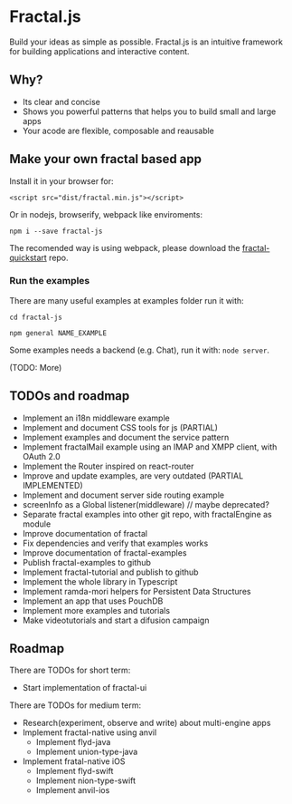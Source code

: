 # Fractal.js

Build your ideas as simple as possible. Fractal.js is an intuitive framework for building applications and interactive content.

## Why?

- Its clear and concise
- Shows you powerful patterns that helps you to build small and large apps
- Your acode are flexible, composable and reausable

## Make your own fractal based app

Install it in your browser for:

```
<script src="dist/fractal.min.js"></script>
```

Or in nodejs, browserify, webpack like enviroments:

```
npm i --save fractal-js
```

The recomended way is using webpack, please download the [fractal-quickstart](https://github.com/fractalPlatform/Fractal.js-quickstart) repo.

### Run the examples

There are many useful examples at examples folder run it with:

```
cd fractal-js
```

```
npm general NAME_EXAMPLE
```

Some examples needs a backend (e.g. Chat), run it with: `node server`.


(TODO: More)

## TODOs and roadmap

- Implement an i18n middleware example
- Implement and document CSS tools for js (PARTIAL)
- Implement examples and document the service pattern
- Implement fractalMail example using an IMAP and XMPP client, with OAuth 2.0
- Implement the Router inspired on react-router
- Improve and update examples, are very outdated (PARTIAL IMPLEMENTED)
- Implement and document server side routing example
- screenInfo as a Global listener(middleware) // maybe deprecated?
- Separate fractal examples into other git repo, with fractalEngine as module
- Improve documentation of fractal
- Fix dependencies and verify that examples works
- Improve documentation of fractal-examples
- Publish fractal-examples to github
- Implement fractal-tutorial and publish to github
- Implement the whole library in Typescript
- Implement ramda-mori helpers for Persistent Data Structures
- Implement an app that uses PouchDB
- Implement more examples and tutorials
- Make videotutorials and start a difusion campaign

## Roadmap

There are TODOs for short term:

- Start implementation of fractal-ui

There are TODOs for medium term:

- Research(experiment, observe and write) about multi-engine apps
- Implement fractal-native using anvil
  - Implement flyd-java
  - Implement union-type-java
- Implement fratal-native iOS
  - Implement flyd-swift
  - Implement nion-type-swift
  - Implement anvil-ios
